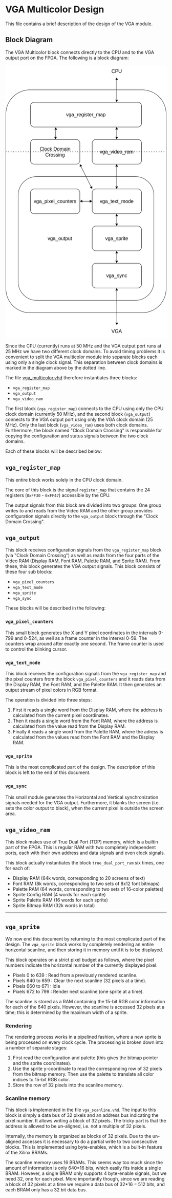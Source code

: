 # VGA Multicolor Design

This file contains a brief description of the design of the VGA
module.

## Block Diagram

The VGA Multicolor block connects directly to the CPU and to the VGA output
port on the FPGA. The following is a block diagram:

![Block diagram](../../doc/VGA_Design.png "Block diagram")

Since the CPU (currently) runs at 50 MHz and the VGA output port runs at 25 MHz we have two
different clock domains. To avoid timing problems it is convenient to split the
VGA multicolor module into separate blocks each using only a single clock
signal. This separation between clock domains is marked in the diagram above by
the dotted line.

The file [vga_multicolor.vhd](vga_multicolor.vhd) therefore instantiates three
blocks:
* `vga_register_map`
* `vga_output`
* `vga_video_ram`

The first block (`vga_register_map`) connects to the CPU using only the CPU
clock domain (currently 50 MHz), and the second block (`vga_output`) connects to the VGA
output port using only the VGA clock domain (25 MHz). Only the last block
(`vga_video_ram`) uses both clock domains. Furthermore, the block named "Clock
Domain Crossing" is responsible for copying the configuration and status
signals between the two clock domains.

Each of these blocks will be described below:

## `vga_register_map`
This entire block works solely in the CPU clock domain.

The core of this block is the signal `register_map` that contains the 24
registers (`0xFF30` - `0xFF47`) accessible by the CPU.

The output signals from this block are divided into two groups: One group
writes to and reads from the Video RAM and the other group provides
configuration signals directly to the `vga_output` block through the "Clock
Domain Crossing".

## `vga_output`
This block receives configuration signals from the `vga_register_map` block
(via "Clock Domain Crossing") as well as reads from the four parts of the Video
RAM (Display RAM, Font RAM, Palette RAM, and Sprite RAM). From these, this
block generates the VGA output signals.  This block consists of these four sub
blocks:
* `vga_pixel_counters`
* `vga_text_mode`
* `vga_sprite`
* `vga_sync`

These blocks will be described in the following:

### `vga_pixel_counters`
This small block generates the X and Y pixel coordinates in the intervals 0-799
and 0-524, as well as a frame counter in the interval 0-59. The counters wrap
around after exactly one second. The frame counter is used to control the
blinking cursor.

### `vga_text_mode`
This block receives the configuration signals from the `vga_register_map` and
the pixel counters from the block `vga_pixel_counters` and it reads data from
the Display RAM, the Font RAM, and the Palette RAM. It then generates an output
stream of pixel colors in RGB format.

The operation is divided into three steps:
1.  First it reads a single word from the Display RAM, where the address is
calculated from the current pixel coordinates.
2. Then it reads a single word from the Font RAM, where the address is calculated
from the value read from the Display RAM.
3. Finally it reads a single word from the Palette RAM, where the adress is
calculated from the values read from the Font RAM and the Display RAM.

### `vga_sprite`
This is the most complicated part of the design. The description of this block
is left to the end of this document.

### `vga_sync`
This small module generates the Horizontal and Vertical synchronization signals
needed for the VGA output. Furthermore, it blanks the screen (i.e. sets the
color output to black), when the current pixel is outside the screen area.

## `vga_video_ram`
This block makes use of True Dual Port (TDP) memory, which is a builtin part of
the FPGA. This is regular RAM with two completely independent ports, each with
their own address and data signals and even clock signals.

This block actually instantiates the block `true_dual_port_ram` six times,
one for each of:
* Display RAM  (64k words, corresponding to 20 screens of text)
* Font RAM     (8k words, corresponding to two sets of 8x12 font bitmaps)
* Palette RAM  (64 words, corresponding to two sets of 16-color palettes)
* Sprite Config RAM (4 words for each sprite)
* Sprite Palette RAM (16 words for each sprite)
* Sprite Bitmap RAM (32k words in total)

----------------------------------------------------------

## `vga_sprite`
We now end this document by returning to the most complicated part of the
design.  The `vga_sprite` block works by completely rendering an entire
horizontal scanline, and then storing it in memory until it is to be displayed.

This block operates on a strict pixel budget as follows, where the pixel
numbers indicate the horizontal number of the currently displayed pixel.
* Pixels 0 to 639 : Read from a previously rendered scanline.
* Pixels 640 to 659 : Clear the next scanline (32 pixels at a time).
* Pixels 660 to 671 : Idle
* Pixels 672 to 799 : Render next scanline (one sprite at a time).

The scanline is stored as a RAM containing the 15-bit RGB color information
for each of the 640 pixels. However, the scanline is accessed 32 pixels at a
time; this is determined by the maximum width of a sprite.

### Rendering
The rendering process works in a pipelined fashion, where a new sprite is being
processed on every clock cycle. The processing is broken down into a number of
separate stages:
1. First read the configuration and palette (this gives the bitmap pointer and
   the sprite coordinates).
2. Use the sprite y-coordinate to read the corresponding row of 32 pixels from
   the bitmap memory. Then use the palette to translate all color indices to
   15-bit RGB color.
3. Store the row of 32 pixels into the scanline memory.

### Scanline memory
This block is implemented in the file `vga_scanline.vhd`.  The input to this
block is simply a data bus of 32 pixels and an address bus indicating the pixel
number. It allows writing a block of 32 pixels.  The tricky part is that the
address is allowed to be un-aligned, i.e.  not a multiple of 32 pixels.

Internally, the memory is organized as blocks of 32 pixels. Due to the
un-aligned accesses it is necessary to do a partial write to two consecutive
blocks. This is implemented using byte-enables, which is a built-in feature of
the Xilinx BRAMs.

The scanline memory uses 16 BRAMs. This seems way too much since the amount of
information is only 640\*16 bits, which easily fits inside a single BRAM.
However, a single BRAM only supports 4 byte-enable signals, but we need 32, one
for each pixel.  More importantly though, since we are reading a block of 32
pixels at a time we require a data bus of 32\*16 = 512 bits, and each BRAM
only has a 32 bit data bus.

